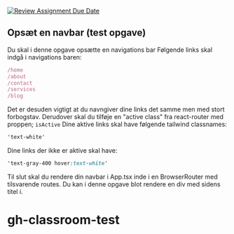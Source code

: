 [![Review Assignment Due Date](https://classroom.github.com/assets/deadline-readme-button-22041afd0340ce965d47ae6ef1cefeee28c7c493a6346c4f15d667ab976d596c.svg)](https://classroom.github.com/a/88lRIN5-)
## Opsæt en navbar (test opgave)

Du skal i denne opgave opsætte en navigations bar
Følgende links skal indgå i navigations baren:

```js
/home
/about
/contact
/services
/blog
```

Det er desuden vigtigt at du navngiver dine links det samme men med stort forbogstav.
Derudover skal du tilføje en "active class" fra react-router med proppen; `isActive`
Dine aktive links skal have følgende tailwind classnames:

```css
'text-white'
```

Dine links der ikke er aktive skal have:

```css
'text-gray-400 hover:text-white'
```

Til slut skal du rendere din navbar i App.tsx inde i en BrowserRouter med tilsvarende routes.
Du kan i denne opgave blot rendere en div med sidens titel i.
# gh-classroom-test
